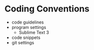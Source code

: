 # Coding Conventions

- code guidelines
- program settings
  - Sublime Text 3
- code snippets
- git settings
